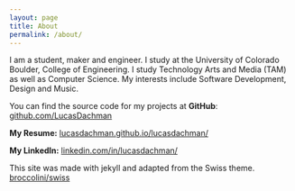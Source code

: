 ```yaml
---
layout: page
title: About
permalink: /about/
---
```


I am a student, maker and engineer. I study at the University of
Colorado Boulder, College of Engineering. I study Technology Arts
and Media (TAM) as well as Computer Science. My interests include
Software Development, Design and Music.

You can find the source code for my projects at **GitHub**:
[github.com/LucasDachman](https://github.com/LucasDachman)

**My Resume:**
[lucasdachman.github.io/lucasdachman/](https://lucasdachman.github.io/lucasdachman/)

**My LinkedIn:**
[linkedin.com/in/lucasdachman/](https://www.linkedin.com/in/lucasdachman/)


This site was made with jekyll and adapted from the Swiss theme.
[broccolini/swiss](https://github.com/broccolini/swiss)